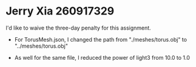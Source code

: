 # Jerry Xia 260917329

I'd like to waive the three-day penalty for this assignment.

- For TorusMesh.json, I changed the path from "./meshes/torus.obj" to "../meshes/torus.obj"

- As well for the same file, I reduced the power of light3 from 10.0 to 1.0